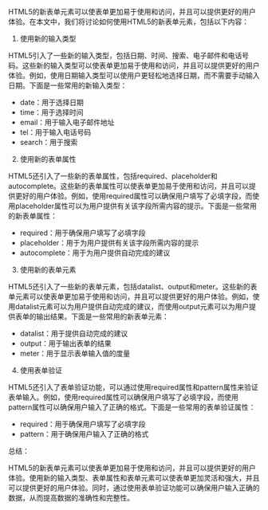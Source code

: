 HTML5的新表单元素可以使表单更加易于使用和访问，并且可以提供更好的用户体验。在本文中，我们将讨论如何使用HTML5的新表单元素，包括以下内容：

1.  使用新的输入类型

HTML5引入了一些新的输入类型，包括日期、时间、搜索、电子邮件和电话号码。这些新的输入类型可以使表单更加易于使用和访问，并且可以提供更好的用户体验。例如，使用日期输入类型可以使用户更轻松地选择日期，而不需要手动输入日期。下面是一些常用的新输入类型：

-   date：用于选择日期
-   time：用于选择时间
-   email：用于输入电子邮件地址
-   tel：用于输入电话号码
-   search：用于搜索

2.  使用新的表单属性

HTML5还引入了一些新的表单属性，包括required、placeholder和autocomplete。这些新的表单属性可以使表单更加易于使用和访问，并且可以提供更好的用户体验。例如，使用required属性可以确保用户填写了必填字段，而使用placeholder属性可以为用户提供有关该字段所需内容的提示。下面是一些常用的新表单属性：

-   required：用于确保用户填写了必填字段
-   placeholder：用于为用户提供有关该字段所需内容的提示
-   autocomplete：用于为用户提供自动完成的建议

3.  使用新的表单元素

HTML5还引入了一些新的表单元素，包括datalist、output和meter。这些新的表单元素可以使表单更加易于使用和访问，并且可以提供更好的用户体验。例如，使用datalist元素可以为用户提供自动完成的建议，而使用output元素可以为用户提供表单的输出结果。下面是一些常用的新表单元素：

-   datalist：用于提供自动完成的建议
-   output：用于输出表单的结果
-   meter：用于显示表单输入值的度量

4.  使用表单验证

HTML5还引入了表单验证功能，可以通过使用required属性和pattern属性来验证表单输入。例如，使用required属性可以确保用户填写了必填字段，而使用pattern属性可以确保用户输入了正确的格式。下面是一些常用的表单验证属性：

-   required：用于确保用户填写了必填字段
-   pattern：用于确保用户输入了正确的格式

总结：

HTML5的新表单元素可以使表单更加易于使用和访问，并且可以提供更好的用户体验。使用新的输入类型、表单属性和表单元素可以使表单更加灵活和强大，并且可以提供更好的用户体验。同时，通过使用表单验证功能可以确保用户输入正确的数据，从而提高数据的准确性和完整性。